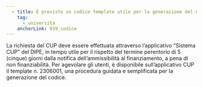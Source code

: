 ```yaml
---
  - title: È previsto un codice template utile per la generazione del CUP?
    tag:
      - universita
    anchorLink: 039_codice
---
```


La richiesta del CUP deve essere effettuata attraverso l’applicativo “Sistema CUP” del DIPE, in tempo utile per il rispetto del termine perentorio di 5 (cinque) giorni dalla notifica dell’ammissibilità al finanziamento, a pena di non finanziabilità. Per agevolare gli utenti, è disponibile sull’applicativo CUP il template n. 2306001, una procedura guidata e semplificata per la generazione del codice.
